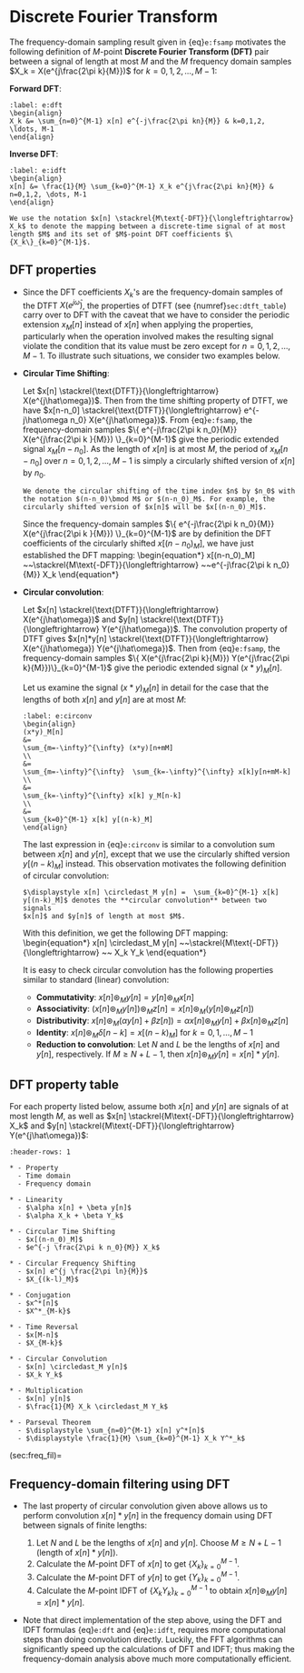 # Discrete Fourier Transform

The frequency-domain sampling result given in {eq}`e:fsamp` motivates
  the following definition of $M$-point **Discrete Fourier Transform
  (DFT)** pair between a signal of length at most $M$ and the $M$
  frequency domain samples $X_k = X(e^{j\frac{2\pi k}{M}})$ for
  $k=0,1,2,\ldots,M-1$:

  **Forward DFT**:
  ```{math}
  :label: e:dft
  \begin{align}
  X_k &= \sum_{n=0}^{M-1} x[n] e^{-j\frac{2\pi kn}{M}} & k=0,1,2,
  \ldots, M-1
  \end{align}
  ```
  
  **Inverse DFT**:
  ```{math}
  :label: e:idft
  \begin{align}
  x[n] &= \frac{1}{M} \sum_{k=0}^{M-1} X_k e^{j\frac{2\pi kn}{M}} &
  n=0,1,2, \dots, M-1
  \end{align}
  ```

```{admonition} Notation
We use the notation $x[n] \stackrel{M\text{-DFT}}{\longleftrightarrow}
X_k$ to denote the mapping between a discrete-time signal of at most
length $M$ and its set of $M$-point DFT coefficients $\{X_k\}_{k=0}^{M-1}$.
```

## DFT properties
* Since the DFT coefficients $X_k$'s are the frequency-domain samples
  of the DTFT $X(e^{j\hat\omega})$, the properties of DTFT (see
  {numref}`sec:dtft_table`) carry over to DFT with the caveat that we
  have to consider the periodic extension $x_M[n]$ instead of $x[n]$
  when applying the properties, particularly 
  when the operation involved makes the resulting signal violate the
  condition that its value must be zero except for $n=0,1,2,\ldots,M-1$.
  To illustrate such situations, we consider two examples below.

* **Circular Time Shifting**:
  
  Let $x[n] \stackrel{\text{DTFT}}{\longleftrightarrow}
  X(e^{j\hat\omega})$. Then from the time shifting property of DTFT,
  we have $x[n-n_0] \stackrel{\text{DTFT}}{\longleftrightarrow}
 e^{-j\hat\omega n_0} X(e^{j\hat\omega})$. From {eq}`e:fsamp`, the
  frequency-domain samples $\{ e^{-j\frac{2\pi k n_0}{M}}
  X(e^{j\frac{2\pi k }{M}}) \}_{k=0}^{M-1}$ give the periodic
  extended signal $x_M[n-n_0]$. As the length of $x[n]$ is at most
  $M$, the period of $x_M[n-n_0]$ over $n=0,1,2,\dots, M-1$ is simply
  a circularly shifted version of $x[n]$ by $n_0$.
  ```{admonition} Notation
  We denote the circular shifting of the time index $n$ by $n_0$ with
  the notation $(n-n_0)\bmod M$ or $(n-n_0)_M$. For example, the
  circularly shifted version of $x[n]$ will be $x[(n-n_0)_M]$.
  ```
  Since the frequency-domain samples $\{ e^{-j\frac{2\pi k n_0}{M}}
  X(e^{j\frac{2\pi k }{M}}) \}_{k=0}^{M-1}$ are by definition the DFT
  coefficients of the circularly shifted $x[(n-n_0)_M]$, we have just
  established the DFT mapping:
  \begin{equation*}
  x[(n-n_0)_M] ~~\stackrel{M\text{-DFT}}{\longleftrightarrow} 
  ~~e^{-j\frac{2\pi k n_0}{M}} X_k
  \end{equation*}

* **Circular convolution**:

  Let $x[n] \stackrel{\text{DTFT}}{\longleftrightarrow}
  X(e^{j\hat\omega})$ and $y[n]
  \stackrel{\text{DTFT}}{\longleftrightarrow} Y(e^{j\hat\omega})$. The
  convolution property of DTFT gives $x[n]*y[n]
  \stackrel{\text{DTFT}}{\longleftrightarrow} X(e^{j\hat\omega})
  Y(e^{j\hat\omega})$. Then from {eq}`e:fsamp`, the frequency-domain
  samples $\{ X(e^{j\frac{2\pi k}{M}}) Y(e^{j\frac{2\pi
  k}{M}})\}_{k=0}^{M-1}$ give the periodic extended signal
  $(x*y)_M[n]$. 

  Let us examine  the signal $(x*y)_M[n]$ in detail for the case that
  the lengths of both $x[n]$ and $y[n]$ are at most $M$:
  ```{math}
  :label: e:circonv
  \begin{align}
  (x*y)_M[n]
  &=
  \sum_{m=-\infty}^{\infty} (x*y)[n+mM]
  \\
  &=
  \sum_{m=-\infty}^{\infty}  \sum_{k=-\infty}^{\infty} x[k]y[n+mM-k] 
  \\
  &=
  \sum_{k=-\infty}^{\infty} x[k] y_M[n-k]
  \\
  &=
  \sum_{k=0}^{M-1} x[k] y[(n-k)_M]
  \end{align}
  ```
   The last expression in {eq}`e:circonv` is similar to a convolution
  sum between $x[n]$ and $y[n]$, except that we use the circularly
  shifted version $y[(n-k)_M]$ instead. This observation motivates the
  following definition of circular convolution:
  ```{admonition} Notation
  $\displaystyle x[n] \circledast_M y[n] =  \sum_{k=0}^{M-1} x[k]
  y[(n-k)_M]$ denotes the **circular convolution** between two signals
  $x[n]$ and $y[n]$ of length at most $M$.
  ```
  With this definition, we get the following DFT mapping:
  \begin{equation*}
   x[n] \circledast_M y[n] ~~\stackrel{M\text{-DFT}}{\longleftrightarrow} 
   ~~ X_k Y_k
  \end{equation*}

  It is easy to check circular convolution has the following
  properties similar to standard (linear) convolution:
  - **Commutativity**:  $x[n] \circledast_M y[n] = y[n] \circledast_M
    x[n]$
  - **Associativity**: $(x[n] \circledast_M y[n]) \circledast_M z[n] =
    x[n] \circledast_M (y[n] \circledast_M z[n])$
  - **Distributivity**:  $x[n] \circledast_M (\alpha y[n] + \beta z[n] )
    = \alpha x[n] \circledast_M y[n] + \beta  x[n] \circledast_M z[n]$
  - **Identity**: $x[n] \circledast_M \delta[n-k] = x[(n-k)_M]$ for
    $k=0,1,\ldots, M-1$
  - **Reduction to convolution**: Let $N$ and $L$ be the lengths of $x[n]$ and $y[n]$,
    respectively. If $M \geq N+L-1$, then $x[n] \circledast_M y[n] =
    x[n]*y[n]$.


## DFT property table
For each property listed below, assume both $x[n]$ and $y[n]$ are
signals of at most length $M$, as well as
$x[n] \stackrel{M\text{-DFT}}{\longleftrightarrow}
X_k$ and $y[n] \stackrel{M\text{-DFT}}{\longleftrightarrow}
Y(e^{j\hat\omega})$:
```{list-table}
:header-rows: 1

* - Property
  - Time domain
  - Frequency domain

* - Linearity
  - $\alpha x[n] + \beta y[n]$
  - $\alpha X_k + \beta Y_k$

* - Circular Time Shifting
  - $x[(n-n_0)_M]$
  - $e^{-j \frac{2\pi k n_0}{M}} X_k$

* - Circular Frequency Shifting
  - $x[n] e^{j \frac{2\pi ln}{M}}$
  - $X_{(k-l)_M}$

* - Conjugation 
  - $x^*[n]$
  - $X^*_{M-k}$

* - Time Reversal
  - $x[M-n]$ 
  - $X_{M-k}$

* - Circular Convolution
  - $x[n] \circledast_M y[n]$
  - $X_k Y_k$

* - Multiplication
  - $x[n] y[n]$
  - $\frac{1}{M} X_k \circledast_M Y_k$ 
    
* - Parseval Theorem
  - $\displaystyle \sum_{n=0}^{M-1} x[n] y^*[n]$
  - $\displaystyle \frac{1}{M} \sum_{k=0}^{M-1} X_k Y^*_k$
```


(sec:freq_fil)=
## Frequency-domain filtering using DFT

* The last property of circular convolution given above allows us to
  perform convolution $x[n]*y[n]$ in the frequency domain using DFT
  between signals of finite lengths:
  1. Let $N$ and $L$ be the lengths of $x[n]$ and $y[n]$. Choose $M
     \geq N+L-1$ (length of $x[n]*y[n]$).
  2. Calculate the $M$-point DFT of $x[n]$ to get $\{X_k\}_{k=0}^{M-1}$.
  3. Calculate the $M$-point DFT of $y[n]$ to get $\{Y_k\}_{k=0}^{M-1}$.
  4. Calculate the $M$-point IDFT of $\{X_k Y_k\}_{k=0}^{M-1}$ to
     obtain $x[n] \circledast_M y[n] = x[n]*y[n]$.

* Note that direct implementation of the step above, using the DFT and
  IDFT formulas {eq}`e:dft` and {eq}`e:idft`, requires more
  computational steps than
  doing convolution directly. Luckily, the FFT algorithms can
  significantly speed up the calculations of DFT and IDFT; thus making
  the frequency-domain analysis above much more computationally
  efficient.
